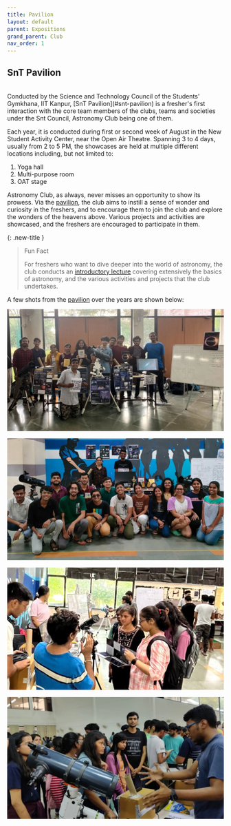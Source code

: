 ```yaml
---
title: Pavilion
layout: default
parent: Expositions
grand_parent: Club
nav_order: 1
---
```


## SnT Pavilion

<br />
Conducted by the Science and Technology Council of the Students' Gymkhana, IIT Kanpur, [SnT Pavilion](#snt-pavilion) is a fresher's first interaction with the core team members of the clubs, teams and societies under the Snt Council, Astronomy Club being one of them.

Each year, it is conducted during first or second week of August in the New Student Activity Center, near the Open Air Theatre. Spanning 3 to 4 days, usually from 2 to 5 PM, the showcases are held at multiple different locations including, but not limited to:

1. Yoga hall
2. Multi-purpose room
3. OAT stage

Astronomy Club, as always, never misses an opportunity to show its prowess. Via the [pavilion](#snt-pavilion), the club aims to instill a sense of wonder and curiosity in the freshers, and to encourage them to join the club and explore the wonders of the heavens above. Various projects and activities are showcased, and the freshers are encouraged to participate in them.

{: .new-title }

> Fun Fact
>
> For freshers who want to dive deeper into the world of astronomy, the club conducts an [introductory lecture](./intro%20lecture.html) covering extensively the basics of astronomy, and the various activities and projects that the club undertakes.

A few shots from the [pavilion](#snt-pavilion) over the years are shown below:

![Pavilion 1](../../assets/images/club/expositions/pavilion/pavilion%201.jpeg)

![Pavilion 2](../../assets/images/club/expositions/pavilion/pavilion%202.jpeg)

![Pavilion 3](../../assets/images/club/expositions/pavilion/pavilion%203.jpeg)

![Pavilion 4](../../assets/images/club/expositions/pavilion/pavilion%204.jpeg)
